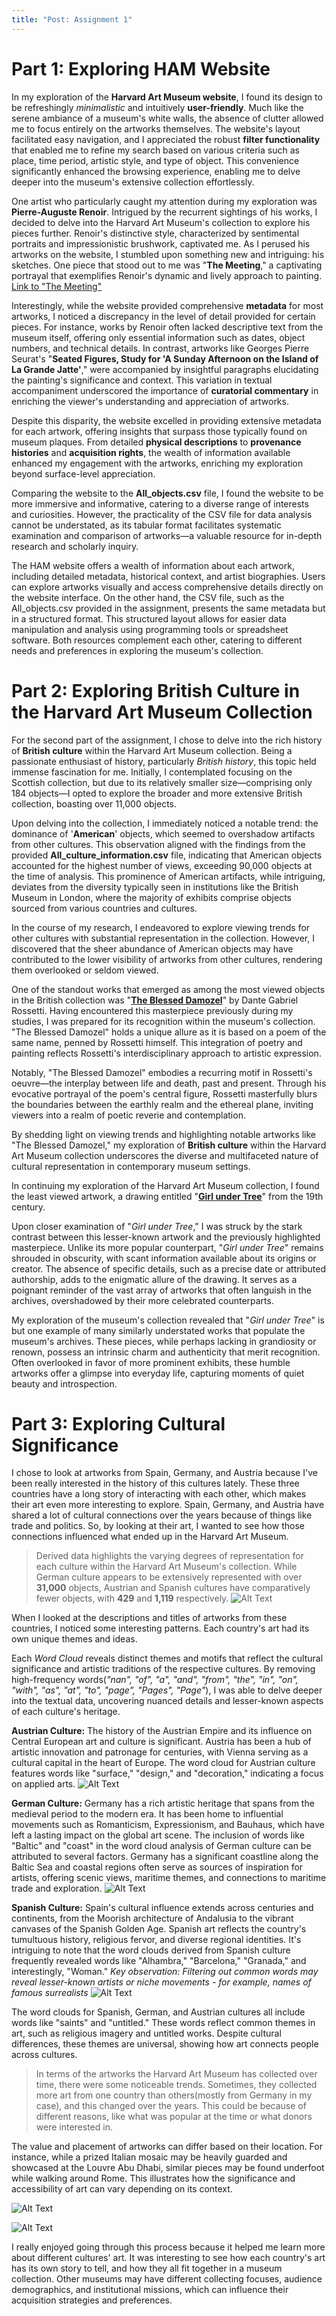 ```yaml
---
title: "Post: Assignment 1"
---
```

# Part 1: Exploring HAM Website

In my exploration of the **Harvard Art Museum website**, I found its design to be refreshingly *minimalistic* and intuitively **user-friendly**. Much like the serene ambiance of a museum's white walls, the absence of clutter allowed me to focus entirely on the artworks themselves. The website's layout facilitated easy navigation, and I appreciated the robust **filter functionality** that enabled me to refine my search based on various criteria such as place, time period, artistic style, and type of object. This convenience significantly enhanced the browsing experience, enabling me to delve deeper into the museum's extensive collection effortlessly.

One artist who particularly caught my attention during my exploration was **Pierre-Auguste Renoir**. Intrigued by the recurrent sightings of his works, I decided to delve into the Harvard Art Museum's collection to explore his pieces further. Renoir's distinctive style, characterized by sentimental portraits and impressionistic brushwork, captivated me. As I perused his artworks on the website, I stumbled upon something new and intriguing: his sketches. One piece that stood out to me was "**The Meeting**," a captivating portrayal that exemplifies Renoir's dynamic and lively approach to painting. [Link to "The Meeting"](https://harvardartmuseums.org/collections/object/293701?position=293701)

Interestingly, while the website provided comprehensive **metadata** for most artworks, I noticed a discrepancy in the level of detail provided for certain pieces. For instance, works by Renoir often lacked descriptive text from the museum itself, offering only essential information such as dates, object numbers, and technical details. In contrast, artworks like Georges Pierre Seurat's "**Seated Figures, Study for 'A Sunday Afternoon on the Island of La Grande Jatte'**," were accompanied by insightful paragraphs elucidating the painting's significance and context. This variation in textual accompaniment underscored the importance of **curatorial commentary** in enriching the viewer's understanding and appreciation of artworks.

Despite this disparity, the website excelled in providing extensive metadata for each artwork, offering insights that surpass those typically found on museum plaques. From detailed **physical descriptions** to **provenance histories** and **acquisition rights**, the wealth of information available enhanced my engagement with the artworks, enriching my exploration beyond surface-level appreciation.

Comparing the website to the **All_objects.csv** file, I found the website to be more immersive and informative, catering to a diverse range of interests and curiosities. However, the practicality of the CSV file for data analysis cannot be understated, as its tabular format facilitates systematic examination and comparison of artworks—a valuable resource for in-depth research and scholarly inquiry.

The HAM website offers a wealth of information about each artwork, including detailed metadata, historical context, and artist biographies. Users can explore artworks visually and access comprehensive details directly on the website interface. On the other hand, the CSV file, such as the All_objects.csv provided in the assignment, presents the same metadata but in a structured format. This structured layout allows for easier data manipulation and analysis using programming tools or spreadsheet software.
Both resources complement each other, catering to different needs and preferences in exploring the museum's collection.

# Part 2: Exploring British Culture in the Harvard Art Museum Collection

For the second part of the assignment, I chose to delve into the rich history of **British culture** within the Harvard Art Museum collection. Being a passionate enthusiast of history, particularly *British history*, this topic held immense fascination for me. Initially, I contemplated focusing on the Scottish collection, but due to its relatively smaller size—comprising only 184 objects—I opted to explore the broader and more extensive British collection, boasting over 11,000 objects.

Upon delving into the collection, I immediately noticed a notable trend: the dominance of '**American**' objects, which seemed to overshadow artifacts from other cultures. This observation aligned with the findings from the provided **All_culture_information.csv** file, indicating that American objects accounted for the highest number of views, exceeding 90,000 objects at the time of analysis. This prominence of American artifacts, while intriguing, deviates from the diversity typically seen in institutions like the British Museum in London, where the majority of exhibits comprise objects sourced from various countries and cultures.

In the course of my research, I endeavored to explore viewing trends for other cultures with substantial representation in the collection. However, I discovered that the sheer abundance of American objects may have contributed to the lower visibility of artworks from other cultures, rendering them overlooked or seldom viewed.

One of the standout works that emerged as among the most viewed objects in the British collection was "**[The Blessed Damozel](https://harvardartmuseums.org/collections/object/299805)**" by Dante Gabriel Rossetti. Having encountered this masterpiece previously during my studies, I was prepared for its recognition within the museum's collection. "The Blessed Damozel" holds a unique allure as it is based on a poem of the same name, penned by Rossetti himself. This integration of poetry and painting reflects Rossetti's interdisciplinary approach to artistic expression.

Notably, "The Blessed Damozel" embodies a recurring motif in Rossetti's oeuvre—the interplay between life and death, past and present. Through his evocative portrayal of the poem's central figure, Rossetti masterfully blurs the boundaries between the earthly realm and the ethereal plane, inviting viewers into a realm of poetic reverie and contemplation.

By shedding light on viewing trends and highlighting notable artworks like "The Blessed Damozel," my exploration of **British culture** within the Harvard Art Museum collection underscores the diverse and multifaceted nature of cultural representation in contemporary museum settings.

In continuing my exploration of the Harvard Art Museum collection, I found the least viewed artwork, a drawing entitled "**[Girl under Tree](https://harvardartmuseums.org/collections/object/299036)**" from the 19th century. 

Upon closer examination of "*Girl under Tree*," I was struck by the stark contrast between this lesser-known artwork and the previously highlighted masterpiece. Unlike its more popular counterpart, "*Girl under Tree*" remains shrouded in obscurity, with scant information available about its origins or creator. The absence of specific details, such as a precise date or attributed authorship, adds to the enigmatic allure of the drawing. It serves as a poignant reminder of the vast array of artworks that often languish in the archives, overshadowed by their more celebrated counterparts.

My exploration of the museum's collection revealed that "*Girl under Tree*" is but one example of many similarly understated works that populate the museum's archives. These pieces, while perhaps lacking in grandiosity or renown, possess an intrinsic charm and authenticity that merit recognition. Often overlooked in favor of more prominent exhibits, these humble artworks offer a glimpse into everyday life, capturing moments of quiet beauty and introspection.

# Part 3: Exploring Cultural Significance 

I chose to look at artworks from Spain, Germany, and Austria because I've been really interested in the history of this cultures lately. These three countries have a long story of interacting with each other, which makes their art even more interesting to explore. Spain, Germany, and Austria have shared a lot of cultural connections over the years because of things like trade and politics. So, by looking at their art, I wanted to see how those connections influenced what ended up in the Harvard Art Museum.

> Derived data highlights the varying degrees of representation for each culture within the Harvard Art Museum's collection. While German culture appears to be extensively represented with over **31,000** objects, Austrian and Spanish cultures have comparatively fewer objects, with **429** and **1,119** respectively.
![Alt Text](/assets/images/imageN.jpg)

When I looked at the descriptions and titles of artworks from these countries, I noticed some interesting patterns. Each country's art had its own unique themes and ideas. 

Each *Word Cloud* reveals distinct themes and motifs that reflect the cultural significance and artistic traditions of the respective cultures. By removing high-frequency words(*"nan", "of", "a", "and", "from", "the", "in", "on", "with", "as", "at", "to", "page", "Pages", "Page"*), I was able to delve deeper into the textual data, uncovering nuanced details and lesser-known aspects of each culture's heritage.

**Austrian Culture:**
 The history of the Austrian Empire and its influence on Central European art and culture is significant. Austria has been a hub of artistic innovation and patronage for centuries, with Vienna serving as a cultural capital in the heart of Europe. The word cloud for Austrian culture features words like "surface," "design," and "decoration," indicating a focus on applied arts.
![Alt Text](/assets/images/imageA.jpg)

**German Culture:**
 Germany has a rich artistic heritage that spans from the medieval period to the modern era. It has been home to influential movements such as Romanticism, Expressionism, and Bauhaus, which have left a lasting impact on the global art scene. 
 The inclusion of words like "Baltic" and "coast" in the word cloud analysis of German culture can be attributed to several factors. Germany has a significant coastline along the Baltic Sea and coastal regions often serve as sources of inspiration for artists, offering scenic views, maritime themes, and connections to maritime trade and exploration.
 ![Alt Text](/assets/images/imageG.jpg)


**Spanish Culture:**
 Spain's cultural influence extends across centuries and continents, from the Moorish architecture of Andalusia to the vibrant canvases of the Spanish Golden Age. Spanish art reflects the country's tumultuous history, religious fervor, and diverse regional identities. It's intriguing to note that the word clouds derived from Spanish culture frequently revealed words like "Alhambra," "Barcelona," "Granada," and interestingly, "Woman."
 *Key observation: Filtering out common words may reveal lesser-known artists or niche movements - for example, names of famous surrealists*
 ![Alt Text](/assets/images/imageS.jpg)

The word clouds for Spanish, German, and Austrian cultures all include words like "saints" and "untitled." These words reflect common themes in art, such as religious imagery and untitled works. Despite cultural differences, these themes are universal, showing how art connects people across cultures.

> In terms of the artworks the Harvard Art Museum has collected over time, there were some noticeable trends. Sometimes, they collected more art from one country than others(mostly from Germany in my case), and this changed over the years. This could be because of different reasons, like what was popular at the time or what donors were interested in. 

The value and placement of artworks can differ based on their location. For instance, while a prized Italian mosaic may be heavily guarded and showcased at the Louvre Abu Dhabi, similar pieces may be found underfoot while walking around Rome. This illustrates how the significance and accessibility of art can vary depending on its context.

![Alt Text](/assets/images/imageBar1.jpg)

![Alt Text](/assets/images/imagebar2.jpg)

I really enjoyed going through this process because it helped me learn more about different cultures' art. It was interesting to see how each country's art has its own story to tell, and how they all fit together in a museum collection. Other museums may have different collecting focuses, audience demographics, and institutional missions, which can influence their acquisition strategies and preferences.

